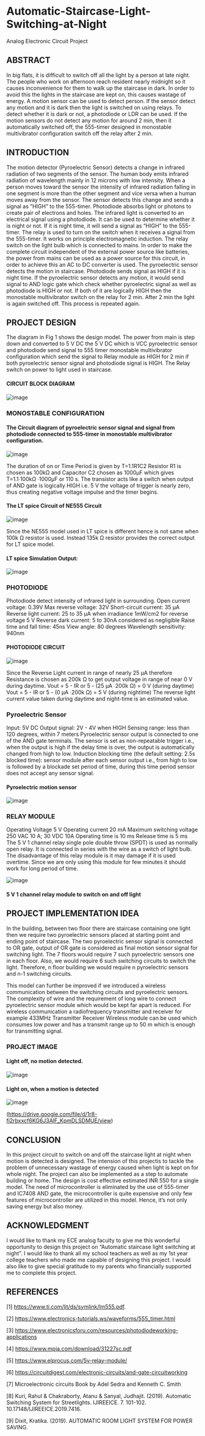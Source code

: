 # Automatic-Staircase-Light-Switching-at-Night
Analog Electronic Circuit Project

## ABSTRACT
In big flats, it is difficult to switch off all the light by a person at late night. The people who work on afternoon reach resident nearly midnight so it causes inconvenience for them to walk up the staircase in dark. In order to avoid this the lights in the staircase are kept on, this causes wastage of energy. A motion sensor can be used to detect person. If the sensor detect any motion and it is dark then the light is switched on using relays. To detect whether it is dark or not, a photodiode or LDR can be used. If the motion sensors do not detect any motion for around 2 min, then it automatically switched off, the 555-timer designed in monostable multivibrator configuration switch off
the relay after 2 min.

## INTRODUCTION
The motion detector (Pyroelectric Sensor) detects a change in infrared radiation of two segments of the sensor. The human body emits infrared radiation of wavelength mainly in 12 microns with low intensity. When a person moves toward the sensor the intensity of infrared radiation falling in one segment is more than the other segment and vice versa when a human moves away from the sensor. The sensor detects this change and sends a signal as “HIGH” to the 555-timer. Photodiode absorbs light or photons to create pair of electrons and holes. The infrared light is converted to an electrical signal using a photodiode. It can be used to determine whether it is night or
not. If it is night time, it will send a signal as “HIGH” to the 555-timer. The relay is used to turn on the switch when it receives a signal from the 555-timer. It works on principle electromagnetic induction. The relay switch on the light bulb which is connected to mains. In order to make the complete circuit independent of the external power source like batteries, the power from mains can be used as a power source for this circuit, in order to achieve this an AC to DC converter is used. The pyroelectric sensor detects the motion in staircase. Photodiode sends signal as HIGH if it is night time. If the pyroelectric sensor detects any motion, it would send signal to
AND logic gate which check whether pyroelectric signal as well as photodiode is HIGH or not. If both of it are logically
HIGH then the monostable multivibrator switch on the relay for 2 min. After 2 min the light is again switched off. This process is repeated again.

## PROJECT DESIGN

The diagram in Fig 1 shows the design model. The power from main is step down and converted to 5 V DC the 5 V DC which is VCC pyroelectric sensor and photodiode send signal to 555 timer monostable multivibrator configuration which send the signal to Relay module as HIGH for 2 min if both pyroelectric sensor signal and photodiode signal is HIGH. The Relay switch on power to light used in staircase.

#### CIRCUIT BLOCK DIAGRAM
![image](https://github.com/ashwini0921/Automatic-Staircase-Light-Switching-at-Night/assets/111654188/43af6b8f-6026-4f65-b9fe-a74ad2b02f7e)

### MONOSTABLE CONFIGURATION

#### The Circuit diagram of pyroelectric sensor signal and signal from photodiode connected to 555-timer in monostable multivibrator configuration.

![image](https://github.com/ashwini0921/Automatic-Staircase-Light-Switching-at-Night/assets/111654188/add33f59-8db0-4db3-a9b3-6f9875fca44e)

The duration of on or Time Period is given by T=1.1R1C2 Resistor R1 is chosen as 100kΩ and Capacitor C2 chosen as 1000µF which gives T=1.1∙100kΩ ∙1000µF or 110 s. The transistor acts like a switch when output of AND gate is logically HIGH i.e. 5 V the voltage of trigger is nearly zero, thus creating negative voltage impulse and the timer begins.

#### The LT spice Circuit of NE555 Circuit

![image](https://github.com/ashwini0921/Automatic-Staircase-Light-Switching-at-Night/assets/111654188/0f6298e4-c412-4132-b196-f325a3e0abca)

Since the NE555 model used in LT spice is different hence is not same when 100k Ω resistor is used. Instead 135k Ω resistor provides the correct output for LT spice model.

#### LT spice Simulation Output:

![image](https://github.com/ashwini0921/Automatic-Staircase-Light-Switching-at-Night/assets/111654188/ab797cda-28c6-43d2-b546-3946593553b2)

### PHOTODIODE

Photodiode detect intensity of infrared light in surrounding.
Open current voltage: 0.39V
Max reverse voltage: 32V
Short-circuit current: 35 µA
Reverse light current: 25 to 35 µA when irradiance
1mW/cm2 for reverse voltage 5 V
Reverse dark current: 5 to 30nA considered as negligible
Raise time and fall time: 45ns
View angle: 80 degrees
Wavelength sensitivity: 940nm

#### PHOTODIODE CIRCUIT

![image](https://github.com/ashwini0921/Automatic-Staircase-Light-Switching-at-Night/assets/111654188/c65ba0ea-c76c-46a8-99a7-289adb843a37)

Since the Reverse Light current in range of nearly 25 µA
therefore Resistance is chosen as 200k Ω to get output voltage
in range of near 0 V during daytime.
Vout = 5 - IR or 5 - (25 µA ∙200k Ω) = 0 V (during daytime)
Vout = 5 - IR or 5 - (0 µA ∙200k Ω) = 5 V (during nightime)
The reverse light current value taken during daytime and night-time is an estimated value.

### Pyroelectric Sensor

Input: 5V DC
Output signal: 2V - 4V when HIGH
Sensing range: less than 120 degrees, within 7 meters 
Pyroelectric sensor output is connected to one of the AND gate terminals. The sensor is set as non-repeatable trigger i.e., when the output is high if the delay time is over, the output is automatically changed from high to low. Induction blocking time (the default setting: 2.5s blocked time): sensor module after each sensor output i.e., from high to low is followed by a blockade set period of time, during this time period sensor does not accept any sensor signal.

#### Pyroelectric motion sensor

![image](https://github.com/ashwini0921/Automatic-Staircase-Light-Switching-at-Night/assets/111654188/28fcb2c1-f981-47f2-a35e-a24fc3691422)

### RELAY MODULE

Operating Voltage 5 V
Operating current 20 mA
Maximum switching voltage 250 VAC 10 A; 30 VDC 10A
Operating time is 10 ms
Release time is 5 ms
The 5 V 1 channel relay single pole double throw (SPDT) is used as normally open relay. It is connected in series with the wire as a switch of light bulb. The disadvantage of this relay module is it may damage if it is used overtime. Since we are only using this module for few minutes it should work for long period of time.

![image](https://github.com/ashwini0921/Automatic-Staircase-Light-Switching-at-Night/assets/111654188/7eea9384-4a6b-41ae-b46e-70a64cb1f4cd)
#### 5 V 1 channel relay module to switch on and off light

## PROJECT IMPLEMENTATION IDEA

In the building, between two floor there are staircase containing one light then we require two pyroelectric sensors placed at starting point and ending point of staircase. The two pyroelectric sensor signal is connected to OR gate, output of OR gate is considered as final motion sensor signal for switching light. The 7 floors would require 7 such pyroelectric sensors one in each floor. Also, we would require 6 such switching circuits to switch the light. Therefore, n floor building we would require n pyroelectric sensors and n-1
switching circuits.

This model can further be improved if we introduced a wireless communication between the switching circuits and pyroelectric sensors. The complexity of wire and the requirement of long wire to connect pyroelectric sensor module which would be kept far apart is reduced. For wireless communication a radiofrequency transmitter and receiver for example 433MHz Transmitter Receiver Wireless module can be used which consumes low power and has a transmit range up to 50 m which is enough for transmitting signal.

### PROJECT IMAGE

#### Light off, no motion detected.
![image](https://github.com/ashwini0921/Automatic-Staircase-Light-Switching-at-Night/assets/111654188/cfb8de0e-a4a6-4d15-8f1b-17ff6050241e)

#### Light on, when a motion is detected
![image](https://github.com/ashwini0921/Automatic-Staircase-Light-Switching-at-Night/assets/111654188/8f40ca43-8a76-42d9-b9f6-b9862a868cf6)

(https://drive.google.com/file/d/1r8-fj2rbxxcf6KG6J3AlF_KpmDLSDMUE/view)

## CONCLUSION

In this project circuit to switch on and off the staircase light at night when motion is detected is designed. The intension of this projectis to tackle the problem of unnecessary wastage of energy caused when light is kept on for whole night. The project can also be implemented as a step to automate building or home. The design is cost effective estimated INR 550 for a single model. The need of microcontroller is eliminated by the use of 555-timer and IC7408 AND gate, the microcontroller is quite expensive and only few features of microcontroller are utilized in this model. Hence, it’s not only saving energy but also money.

## ACKNOWLEDGMENT

I would like to thank my ECE analog faculty to give me this wonderful opportunity to design this project on “Automatic staircase light switching at night”. I would like to thank all my school teachers as well as my 1st year college teachers who made me capable of designing this project. I would also like to give special gratitude to my parents who financially supported me to complete this project.

## REFERENCES


[1] https://www.ti.com/lit/ds/symlink/lm555.pdf.

[2] https://www.electronics-tutorials.ws/waveforms/555_timer.html

[3] https://www.electronicsforu.com/resources/photodiodeworking-applications

[4] https://www.mpja.com/download/31227sc.pdf

[5] https://www.elprocus.com/5v-relay-module/

[6] https://circuitdigest.com/electronic-circuits/and-gate-circuitworking

[7] Microelectronic circuits Book by Adel Sedra and Kenneth C.
Smith

[8] Kuri, Rahul & Chakraborty, Atanu & Sanyal, Judhajit. (2019). Automatic Switching System for Streetlights. IJIREEICE. 7. 101-102.
10.17148/IJIREEICE.2019.7416.

[9] Dixit, Kratika. (2019). AUTOMATIC ROOM LIGHT SYSTEM FOR POWER SAVING.





